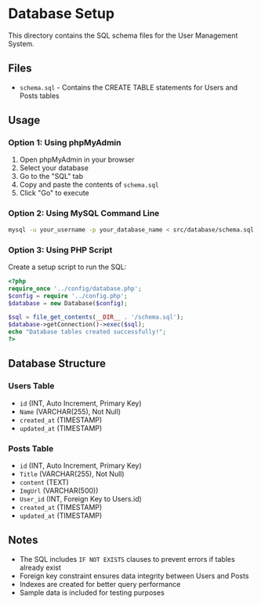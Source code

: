 # Database Setup

This directory contains the SQL schema files for the User Management System.

## Files

- `schema.sql` - Contains the CREATE TABLE statements for Users and Posts tables

## Usage

### Option 1: Using phpMyAdmin
1. Open phpMyAdmin in your browser
2. Select your database
3. Go to the "SQL" tab
4. Copy and paste the contents of `schema.sql`
5. Click "Go" to execute

### Option 2: Using MySQL Command Line
```bash
mysql -u your_username -p your_database_name < src/database/schema.sql
```

### Option 3: Using PHP Script
Create a setup script to run the SQL:
```php
<?php
require_once '../config/database.php';
$config = require '../config.php';
$database = new Database($config);

$sql = file_get_contents(__DIR__ . '/schema.sql');
$database->getConnection()->exec($sql);
echo "Database tables created successfully!";
?>
```

## Database Structure

### Users Table
- `id` (INT, Auto Increment, Primary Key)
- `Name` (VARCHAR(255), Not Null)
- `created_at` (TIMESTAMP)
- `updated_at` (TIMESTAMP)

### Posts Table
- `id` (INT, Auto Increment, Primary Key)
- `Title` (VARCHAR(255), Not Null)
- `content` (TEXT)
- `ImgUrl` (VARCHAR(500))
- `User_id` (INT, Foreign Key to Users.id)
- `created_at` (TIMESTAMP)
- `updated_at` (TIMESTAMP)

## Notes

- The SQL includes `IF NOT EXISTS` clauses to prevent errors if tables already exist
- Foreign key constraint ensures data integrity between Users and Posts
- Indexes are created for better query performance
- Sample data is included for testing purposes 